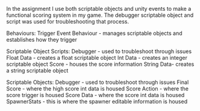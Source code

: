 In the assignment I use both scriptable objects and unity events to make a functional scoring system in my game. The debugger scriptable object and script was used for troubleshooting that process.

Behaviours:
  Trigger Event Behaviour - manages scriptable objects and establishes how they trigger
  
Scriptable Object Scripts:
  Debugger - used to troubleshoot through issues
  Float Data - creates a float scriptable object
  Int Data - creates an integer scriptable object
  Score - houses the score information
  String Data- creates a string scriptable object

Scriptable Objects:
Debugger - used to troubleshoot through issues
Final Score - where the high score int data is housed
Score Action - where the score trigger is housed
Score Data - where the score int data is housed
SpawnerStats - this is where the spawner editable information is housed


  
